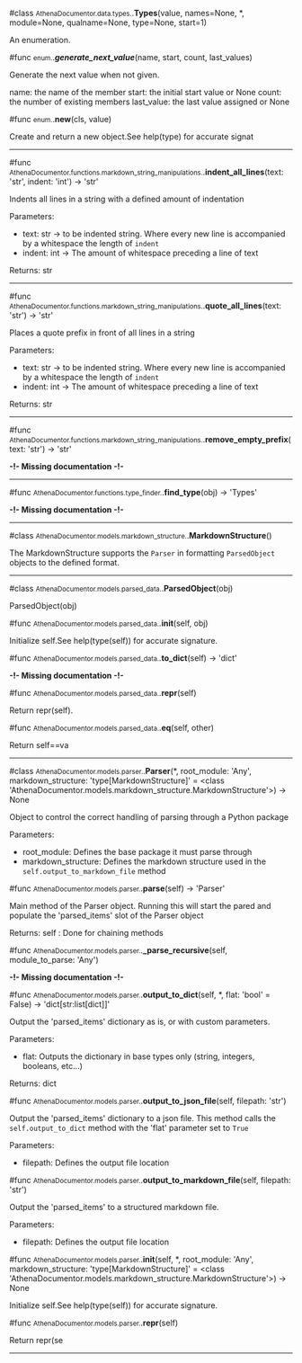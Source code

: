 #class <small>AthenaDocumentor.data.types.</small>.**Types**(value, names=None, *, module=None, qualname=None, type=None, start=1)

An enumeration.

#func <small>enum.</small>.**_generate_next_value_**(name, start, count, last_values)

Generate the next value when not given.

name: the name of the member
start: the initial start value or None
count: the number of existing members
last_value: the last value assigned or None

#func <small>enum.</small>.**__new__**(cls, value)

Create and return a new object.See help(type) for accurate signat

---

#func <small>AthenaDocumentor.functions.markdown_string_manipulations.</small>.**indent_all_lines**(text: 'str', indent: 'int') -> 'str'

Indents all lines in a string with a defined amount of indentation

Parameters:
- text: str -> to be indented string.
Where every new line is accompanied by a whitespace the length of `indent`
- indent: int -> The amount of whitespace preceding a line of text

Returns:
str

---

#func <small>AthenaDocumentor.functions.markdown_string_manipulations.</small>.**quote_all_lines**(text: 'str') -> 'str'

Places a quote prefix in front of all lines in a string

Parameters:
- text: str -> to be indented string.
Where every new line is accompanied by a whitespace the length of `indent`
- indent: int -> The amount of whitespace preceding a line of text

Returns:
str

---

#func <small>AthenaDocumentor.functions.markdown_string_manipulations.</small>.**remove_empty_prefix**(text: 'str') -> 'str'

**<span style={color:red}>-!- Missing documentation -!-</span>**

---

#func <small>AthenaDocumentor.functions.type_finder.</small>.**find_type**(obj) -> 'Types'

**<span style={color:red}>-!- Missing documentation -!-</span>**

---

#class <small>AthenaDocumentor.models.markdown_structure.</small>.**MarkdownStructure**()

The MarkdownStructure supports the `Parser` in formatting `ParsedObject` objects to the defined format.



---

#class <small>AthenaDocumentor.models.parsed_data.</small>.**ParsedObject**(obj)

ParsedObject(obj)

#func <small>AthenaDocumentor.models.parsed_data.</small>.**__init__**(self, obj)

Initialize self.See help(type(self)) for accurate signature.

#func <small>AthenaDocumentor.models.parsed_data.</small>.**to_dict**(self) -> 'dict'

**<span style={color:red}>-!- Missing documentation -!-</span>**

#func <small>AthenaDocumentor.models.parsed_data.</small>.**__repr__**(self)

Return repr(self).

#func <small>AthenaDocumentor.models.parsed_data.</small>.**__eq__**(self, other)

Return self==va

---

#class <small>AthenaDocumentor.models.parser.</small>.**Parser**(*, root_module: 'Any', markdown_structure: 'type[MarkdownStructure]' = <class 'AthenaDocumentor.models.markdown_structure.MarkdownStructure'>) -> None

Object to control the correct handling of parsing through a Python package

Parameters:
- root_module: Defines the base package it must parse through
- markdown_structure: Defines the markdown structure used in the `self.output_to_markdown_file` method

#func <small>AthenaDocumentor.models.parser.</small>.**parse**(self) -> 'Parser'

Main method of the Parser object.
Running this will start the pared and populate the 'parsed_items' slot of the Parser object

Returns:
self : Done for chaining methods

#func <small>AthenaDocumentor.models.parser.</small>.**_parse_recursive**(self, module_to_parse: 'Any')

**<span style={color:red}>-!- Missing documentation -!-</span>**

#func <small>AthenaDocumentor.models.parser.</small>.**output_to_dict**(self, *, flat: 'bool' = False) -> 'dict[str:list[dict]]'

Output the 'parsed_items' dictionary as is, or with custom parameters.

Parameters:
- flat: Outputs the dictionary in base types only (string, integers, booleans, etc...)

Returns:
dict

#func <small>AthenaDocumentor.models.parser.</small>.**output_to_json_file**(self, filepath: 'str')

Output the 'parsed_items' dictionary to a json file.
This method calls the `self.output_to_dict` method with the 'flat' parameter set to `True`

Parameters:
- filepath: Defines the output file location

#func <small>AthenaDocumentor.models.parser.</small>.**output_to_markdown_file**(self, filepath: 'str')

Output the 'parsed_items' to a structured markdown file.

Parameters:
- filepath: Defines the output file location

#func <small>AthenaDocumentor.models.parser.</small>.**__init__**(self, *, root_module: 'Any', markdown_structure: 'type[MarkdownStructure]' = <class 'AthenaDocumentor.models.markdown_structure.MarkdownStructure'>) -> None

Initialize self.See help(type(self)) for accurate signature.

#func <small>AthenaDocumentor.models.parser.</small>.**__repr__**(self)

Return repr(se

---

